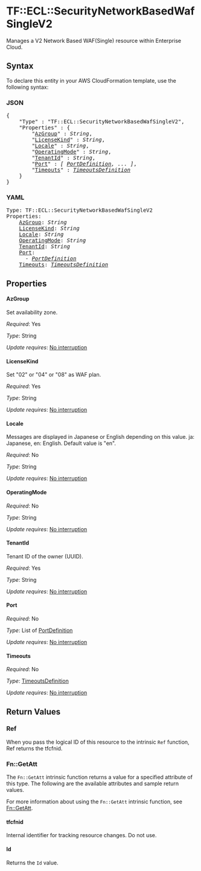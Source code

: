# TF::ECL::SecurityNetworkBasedWafSingleV2

Manages a V2 Network Based WAF(Single) resource within Enterprise Cloud.

## Syntax

To declare this entity in your AWS CloudFormation template, use the following syntax:

### JSON

<pre>
{
    "Type" : "TF::ECL::SecurityNetworkBasedWafSingleV2",
    "Properties" : {
        "<a href="#azgroup" title="AzGroup">AzGroup</a>" : <i>String</i>,
        "<a href="#licensekind" title="LicenseKind">LicenseKind</a>" : <i>String</i>,
        "<a href="#locale" title="Locale">Locale</a>" : <i>String</i>,
        "<a href="#operatingmode" title="OperatingMode">OperatingMode</a>" : <i>String</i>,
        "<a href="#tenantid" title="TenantId">TenantId</a>" : <i>String</i>,
        "<a href="#port" title="Port">Port</a>" : <i>[ <a href="portdefinition.md">PortDefinition</a>, ... ]</i>,
        "<a href="#timeouts" title="Timeouts">Timeouts</a>" : <i><a href="timeoutsdefinition.md">TimeoutsDefinition</a></i>
    }
}
</pre>

### YAML

<pre>
Type: TF::ECL::SecurityNetworkBasedWafSingleV2
Properties:
    <a href="#azgroup" title="AzGroup">AzGroup</a>: <i>String</i>
    <a href="#licensekind" title="LicenseKind">LicenseKind</a>: <i>String</i>
    <a href="#locale" title="Locale">Locale</a>: <i>String</i>
    <a href="#operatingmode" title="OperatingMode">OperatingMode</a>: <i>String</i>
    <a href="#tenantid" title="TenantId">TenantId</a>: <i>String</i>
    <a href="#port" title="Port">Port</a>: <i>
      - <a href="portdefinition.md">PortDefinition</a></i>
    <a href="#timeouts" title="Timeouts">Timeouts</a>: <i><a href="timeoutsdefinition.md">TimeoutsDefinition</a></i>
</pre>

## Properties

#### AzGroup

Set availability zone.

_Required_: Yes

_Type_: String

_Update requires_: [No interruption](https://docs.aws.amazon.com/AWSCloudFormation/latest/UserGuide/using-cfn-updating-stacks-update-behaviors.html#update-no-interrupt)

#### LicenseKind

Set "02" or "04" or "08" as WAF plan.

_Required_: Yes

_Type_: String

_Update requires_: [No interruption](https://docs.aws.amazon.com/AWSCloudFormation/latest/UserGuide/using-cfn-updating-stacks-update-behaviors.html#update-no-interrupt)

#### Locale

Messages are displayed in Japanese or English depending on this value.
ja: Japanese, en: English. Default value is "en".

_Required_: No

_Type_: String

_Update requires_: [No interruption](https://docs.aws.amazon.com/AWSCloudFormation/latest/UserGuide/using-cfn-updating-stacks-update-behaviors.html#update-no-interrupt)

#### OperatingMode

_Required_: No

_Type_: String

_Update requires_: [No interruption](https://docs.aws.amazon.com/AWSCloudFormation/latest/UserGuide/using-cfn-updating-stacks-update-behaviors.html#update-no-interrupt)

#### TenantId

Tenant ID of the owner (UUID).

_Required_: Yes

_Type_: String

_Update requires_: [No interruption](https://docs.aws.amazon.com/AWSCloudFormation/latest/UserGuide/using-cfn-updating-stacks-update-behaviors.html#update-no-interrupt)

#### Port

_Required_: No

_Type_: List of <a href="portdefinition.md">PortDefinition</a>

_Update requires_: [No interruption](https://docs.aws.amazon.com/AWSCloudFormation/latest/UserGuide/using-cfn-updating-stacks-update-behaviors.html#update-no-interrupt)

#### Timeouts

_Required_: No

_Type_: <a href="timeoutsdefinition.md">TimeoutsDefinition</a>

_Update requires_: [No interruption](https://docs.aws.amazon.com/AWSCloudFormation/latest/UserGuide/using-cfn-updating-stacks-update-behaviors.html#update-no-interrupt)

## Return Values

### Ref

When you pass the logical ID of this resource to the intrinsic `Ref` function, Ref returns the tfcfnid.

### Fn::GetAtt

The `Fn::GetAtt` intrinsic function returns a value for a specified attribute of this type. The following are the available attributes and sample return values.

For more information about using the `Fn::GetAtt` intrinsic function, see [Fn::GetAtt](https://docs.aws.amazon.com/AWSCloudFormation/latest/UserGuide/intrinsic-function-reference-getatt.html).

#### tfcfnid

Internal identifier for tracking resource changes. Do not use.

#### Id

Returns the <code>Id</code> value.

